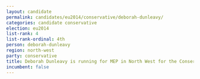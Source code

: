 ```yaml
---
layout: candidate
permalink: candidates/eu2014/conservative/deborah-dunleavy/
categories: candidate conservative
election: eu2014
list-rank: 4
list-rank-ordinal: 4th
person: deborah-dunleavy
region: north-west
party: conservative
title: Deborah Dunleavy is running for MEP in North West for the Conservative Party
incumbent: false
---
```

